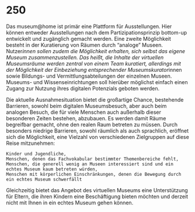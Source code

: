 # 250

Das museum@home ist primär eine Plattform für Ausstellungen. Hier können entweder Ausstellungen nach dem Partizipationsprinzip bottom-up entwickelt und zugänglich gemacht werden. Eine zweite Möglichkeit besteht in der Kuratierung von Räumen durch “analoge” Museen. Nutzer*innen sollen zudem die Möglichkeit erhalten, sich selbst das eigene Museum zusammenzustellen. Das heißt, die Inhalte der virtuellen Museumsräume werden zentral von einem Team kuratiert, allerdings mit der Möglichkeit der Einbeziehung entsprechender Museumskurator*innen sowie Bildungs- und Vermittlungsabteilungen der einzelnen Museen. Museums- und Wissenseinrichtungen soll hierüber möglichst einfach einen Zugang zur Nutzung ihres digitalen Potenzials geboten werden.

Die aktuelle Ausnahmesituation bietet die großartige Chance, bestehende Barrieren, sowohl beim digitalen Museumsbesuch, aber auch beim analogen Besuch, die für viele Menschen auch außerhalb dieser besonderen Zeiten bestehen, abzubauen. Es werden damit Räume begreifbar gemacht, ohne den realen Raum betreten zu müssen. Durch besonders niedrige Barrieren, sowohl räumlich als auch sprachlich, eröffnet sich die Möglichkeit, eine Vielzahl von verschiedenen Zielgruppen auf diese Reise mitzunehmen:

    Kinder und Jugendliche,
    Menschen, denen das Fachvokabular bestimmter Themenbereiche fehlt,
    Menschen, die generell wenig an Museen interessiert sind und ein echtes Museum kaum betreten würden,
    Menschen mit körperlichen Einschränkungen, denen die Bewegung durch ein echtes Museum schwerfällt

Gleichzeitig bietet das Angebot des virtuellen Museums eine Unterstützung für Eltern, die ihren Kindern eine Beschäftigung bieten möchten und derzeit nicht mit Ihnen in ein echtes Museum gehen können.
